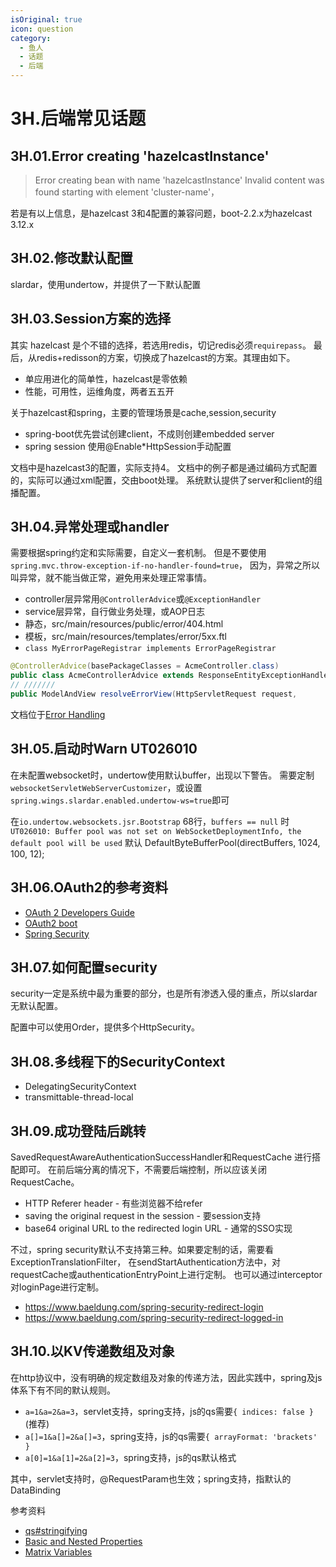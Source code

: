 ```yaml
---
isOriginal: true
icon: question
category:
  - 鱼人
  - 话题
  - 后端
---
```


# 3H.后端常见话题

## 3H.01.Error creating 'hazelcastInstance'

> Error creating bean with name 'hazelcastInstance'
> Invalid content was found starting with element 'cluster-name'，

若是有以上信息，是hazelcast 3和4配置的兼容问题，boot-2.2.x为hazelcast 3.12.x

## 3H.02.修改默认配置

slardar，使用undertow，并提供了一下默认配置

## 3H.03.Session方案的选择

其实 hazelcast 是个不错的选择，若选用redis，切记redis必须`requirepass`。
最后，从redis+redisson的方案，切换成了hazelcast的方案。其理由如下。

* 单应用进化的简单性，hazelcast是零依赖
* 性能，可用性，运维角度，两者五五开

关于hazelcast和spring，主要的管理场景是cache,session,security

* spring-boot优先尝试创建client，不成则创建embedded server
* spring session 使用@Enable*HttpSession手动配置

文档中是hazelcast3的配置，实际支持4。
文档中的例子都是通过编码方式配置的，实际可以通过xml配置，交由boot处理。
系统默认提供了server和client的组播配置。

## 3H.04.异常处理或handler

需要根据spring约定和实际需要，自定义一套机制。
但是不要使用`spring.mvc.throw-exception-if-no-handler-found=true`，
因为，异常之所以叫异常，就不能当做正常，避免用来处理正常事情。

* controller层异常用`@ControllerAdvice`或`@ExceptionHandler`
* service层异常，自行做业务处理，或AOP日志
* 静态，src/main/resources/public/error/404.html
* 模板，src/main/resources/templates/error/5xx.ftl
* `class MyErrorPageRegistrar implements ErrorPageRegistrar`

```java
@ControllerAdvice(basePackageClasses = AcmeController.class)
public class AcmeControllerAdvice extends ResponseEntityExceptionHandler
// ///////
public ModelAndView resolveErrorView(HttpServletRequest request,
```

文档位于[Error Handling](https://docs.spring.io/spring-boot/docs/3.0.2/reference/htmlsingle/#web.servlet.spring-mvc.error-handling)

## 3H.05.启动时Warn UT026010

在未配置websocket时，undertow使用默认buffer，出现以下警告。
需要定制`websocketServletWebServerCustomizer`，或设置
`spring.wings.slardar.enabled.undertow-ws=true`即可

在`io.undertow.websockets.jsr.Bootstrap` 68行，`buffers == null` 时
`UT026010: Buffer pool was not set on WebSocketDeploymentInfo, the default pool will be used`
默认 DefaultByteBufferPool(directBuffers, 1024, 100, 12);

## 3H.06.OAuth2的参考资料

* [OAuth 2 Developers Guide](https://projects.spring.io/spring-security-oauth/docs/oauth2.html)
* [OAuth2 boot](https://docs.spring.io/spring-security-oauth2-boot/docs/current/reference/htmlsingle/)
* [Spring Security](https://docs.spring.io/spring-security/site/docs/current/reference/htmlsingle/)

## 3H.07.如何配置security

security一定是系统中最为重要的部分，也是所有渗透入侵的重点，所以slardar无默认配置。

配置中可以使用Order，提供多个HttpSecurity。

## 3H.08.多线程下的SecurityContext

* DelegatingSecurityContext
* transmittable-thread-local

## 3H.09.成功登陆后跳转

SavedRequestAwareAuthenticationSuccessHandler和RequestCache 进行搭配即可。
在前后端分离的情况下，不需要后端控制，所以应该关闭RequestCache。

* HTTP Referer header - 有些浏览器不给refer
* saving the original request in the session - 要session支持
* base64 original URL to the redirected login URL - 通常的SSO实现

不过，spring security默认不支持第三种。如果要定制的话，需要看ExceptionTranslationFilter，
在sendStartAuthentication方法中，对requestCache或authenticationEntryPoint上进行定制。
也可以通过interceptor对loginPage进行定制。

* <https://www.baeldung.com/spring-security-redirect-login>
* <https://www.baeldung.com/spring-security-redirect-logged-in>

## 3H.10.以KV传递数组及对象

在http协议中，没有明确的规定数组及对象的传递方法，因此实践中，spring及js体系下有不同的默认规则。

* `a=1&a=2&a=3`，servlet支持，spring支持，js的qs需要`{ indices: false }` (推荐)
* `a[]=1&a[]=2&a[]=3`，spring支持，js的qs需要`{ arrayFormat: 'brackets' }`
* `a[0]=1&a[1]=2&a[2]=3`，spring支持，js的qs默认格式

其中，servlet支持时，@RequestParam也生效；spring支持，指默认的DataBinding

参考资料

* [qs#stringifying](https://github.com/ljharb/qs#stringifying)
* [Basic and Nested Properties](https://docs.spring.io/spring-framework/docs/current/reference/html/core.html#beans-beans-conventions)
* [Matrix Variables](https://docs.spring.io/spring-framework/docs/current/reference/html/web.html#mvc-ann-matrix-variables)
